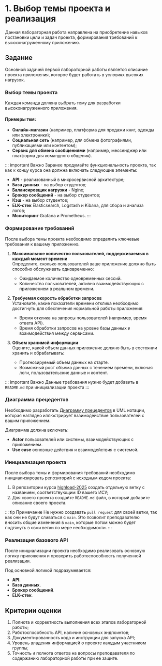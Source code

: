 # 1. Выбор темы проекта и реализация 

Данная лабораторная работа направлена на приобретение навыков постановки цели и задач проекта, формирования требований к высоконагруженному приложению.

## Задание

Основной задачей первой лабораторной работы является описание проекта приложения, которое будет работать в условиях высоких нагрузок.

### Выбор темы проекта

Каждая команда должна выбрать тему для разработки высоконагруженного приложения.

#### Примеры тем:

- **Онлайн-магазин** (например, платформа для продажи книг, одежды или электроники);
- **Социальная сеть** (например, для обмена фотографиями, публикациями или контентом);
- **Сервис для обмена сообщениями** (например, мессенджер или платформа для командного общения).

::: important Важно
Заранее продумайте функциональность проекта, так как к концу курса она должна включать следующие элементы:  

- **API** - реализованный в микросервисной архитектуре;
- **База данных** - на выбор студентов;
- **Балансировщик нагрузки** - Nginx;
- **Брокер сообщений** - на выбор студентов;
- **Кэш** - на выбор студентов;
- **ELK-стек** Elasticsearch, Logstash и Kibana, для сбора и анализа логов;
- **Мониторинг** Grafana и Prometheus.
:::

### Формирование требований

После выбора темы проекта необходимо определить ключевые требования к вашему приложению.

1. **Максимальное количество пользователей, поддерживаемых в каждый момент времени**  
   Определите, сколько пользователей ваше приложение должно быть способно обслуживать одновременно:
   - Ожидаемое количество одновременных сессий.
   - Количество пользователей, активно взаимодействующих с приложением в реальном времени.

2. **Требуемая скорость обработки запросов**  
   Установите, какие показатели времени отклика необходимо достигнуть для обеспечения нормальной работы приложения:
   - Время отклика на запросы пользователей (например, время ответа API).
   - Время обработки запросов на уровне базы данных и взаимодействия между сервисами.

3. **Объем хранимой информации**  
   Оцените, какой объем данных приложение должно быть в состоянии хранить и обрабатывать:
   - Прогнозируемый объем данных на старте.
   - Возможный рост объема данных с течением времени, включая логи, пользовательские данные и контент.


::: important Важно
Данные требования нужно будет добавить в `README.md` при инициализации проекта
:::

### Диаграмма прецедентов

Необходимо разработать [Диаграмму прецедентов](https://drive.google.com/file/d/1qoTxBFyAIKRhoO7N9tBUer_Oz8oX1hlz/view?usp=drive_link) в UML нотации, которая наглядно иллюстрирует взаимодействие пользователей с вашим приложением.

Диаграмма должна включать:
- **Actor** пользователей или системы, взаимодействующих с приложением.
- **Use case** основные действия и взаимодействия с системой.

### Инициализация проекта

После выбора темы и формирования требований необходимо инициализировать репозиторий с исходным кодом проекта:
1. В репозитории курса [highload-2025](https://code.cloud.cosm-lab.science/itmo-teaching/highload-2025) создать отдельную ветку с названием, соответствующим ID вашего ИСУ;
1. Для своего проекта создайте `README.md` файл, в который добавите описание своего проекта.

::: tip Примечание
Не нужно создавать `pull request` для своей ветки, так как они не будут сливаться с `main`. Это позволит преподавателю вносить общие изменения в `main`, которые потом можно будет подтянуть в свои ветки по мере необходимости.
:::

### Реализация базового API

После инициализации проекта необходимо реализовать основную логику приложения и проверить работоспособность полученной реализации.

Под основной логикой подразумевается:

- **API**.
- **База данных**.
- **Брокер сообщений**.
- **ELK-стек**.

## Критерии оценки
1. Полнота и корректность выполнения всех этапов лабораторной работы;
1. Работоспособность API, наличие основных эндпоинтов;
1. Документированность кода и инструкции для запуска API;
1. Уровень владения информацией о проекте каждым участником группы;
1. Точность и полнота ответов на вопросы преподавателя по содержанию лабораторной работы при ее защите.
